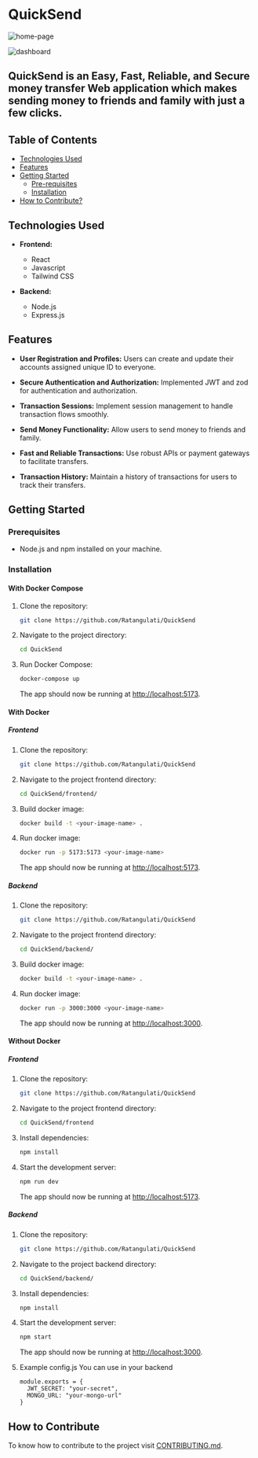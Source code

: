 # QuickSend

![home-page](https://github.com/Ratangulati/QuickSend/assets/116749593/62907220-7bac-4c45-8ab7-3374ceef0b80)

![dashboard](https://github.com/Ratangulati/QuickSend/assets/116749593/6ab3ab32-b55a-4cd2-b764-9bbe00f1e639)

## QuickSend is an Easy, Fast, Reliable, and Secure money transfer Web application which makes sending money to friends and family with just a few clicks.


## Table of Contents
* [Technologies Used](https://github.com/Ratangulati/QuickSend?tab=readme-ov-file#technologies-used)
* [Features](https://github.com/Ratangulati/QuickSend?tab=readme-ov-file#features)
* [Getting Started](https://github.com/Ratangulati/QuickSend?tab=readme-ov-file#getting-started)
    * [Pre-requisites](https://github.com/Ratangulati/QuickSend?tab=readme-ov-file#prerequisites)
    * [Installation](https://github.com/Ratangulati/QuickSend?tab=readme-ov-file#installation)
* [How to Contribute?](https://github.com/Ratangulati/QuickSend?tab=readme-ov-file#how-to-contribute)


## Technologies Used

- **Frontend:**
    - React
    - Javascript
    - Tailwind CSS

- **Backend:** 
    - Node.js
    - Express.js


## Features
- **User Registration and Profiles:** Users can create and update their accounts assigned unique ID to everyone.

- **Secure Authentication and Authorization:** Implemented JWT and zod for authentication and authorization.

- **Transaction Sessions:** Implement session management to handle transaction flows smoothly.

- **Send Money Functionality:** Allow users to send money to friends and family.

- **Fast and Reliable Transactions:** Use robust APIs or payment gateways to facilitate transfers.

- **Transaction History:** Maintain a history of transactions for users to track their transfers.


## Getting Started
### Prerequisites

- Node.js and npm installed on your machine.

### Installation

#### With Docker Compose
1. Clone the repository:
    ```bash
    git clone https://github.com/Ratangulati/QuickSend
    ``` 

2. Navigate to the project directory:
    ```bash
    cd QuickSend
    ```
   
3. Run Docker Compose:
    ```bash
    docker-compose up
    ```
    The app should now be running at [http://localhost:5173](http://localhost:5173).

#### With Docker

##### Frontend
1. Clone the repository:
    ```bash
    git clone https://github.com/Ratangulati/QuickSend
    ``` 

2. Navigate to the project frontend directory:
    ```bash
    cd QuickSend/frontend/ 
    ```
   
3. Build docker image:
    ```bash
    docker build -t <your-image-name> .     
    ```

4. Run docker image:
    ```bash
    docker run -p 5173:5173 <your-image-name>
    ```
    The app should now be running at [http://localhost:5173](http://localhost:5173).

##### Backend
1. Clone the repository:
    ```bash
    git clone https://github.com/Ratangulati/QuickSend
    ``` 

2. Navigate to the project frontend directory:
    ```bash
    cd QuickSend/backend/ 
    ```
   
3. Build docker image:
    ```bash
    docker build -t <your-image-name> .     
    ```

4. Run docker image:
    ```bash
    docker run -p 3000:3000 <your-image-name>
    ```
    The app should now be running at [http://localhost:3000](http://localhost:3000).

#### Without Docker

##### Frontend
1. Clone the repository:
    ```bash
    git clone https://github.com/Ratangulati/QuickSend
    ``` 

2. Navigate to the project frontend directory:
    ```bash
    cd QuickSend/frontend
    ```

3. Install dependencies:
   ```bash
   npm install
   ```

4. Start the development server:
    ```bash
    npm run dev
    ```
    The app should now be running at [http://localhost:5173](http://localhost:5173).


##### Backend
1. Clone the repository:
    ```bash
    git clone https://github.com/Ratangulati/QuickSend
    ``` 

2. Navigate to the project backend directory:
    ```bash
    cd QuickSend/backend/
    ```

3. Install dependencies:
   ```bash
   npm install
   ```

4. Start the development server:
    ```bash
    npm start
    ```
    The app should now be running at [http://localhost:3000](http://localhost:3000).

5. Example config.js You can use in your backend
    ```
    module.exports = {
      JWT_SECRET: "your-secret",
      MONGO_URL: "your-mongo-url"
    }
    ```

## How to Contribute 

To know how to contribute to the project visit [CONTRIBUTING.md](CONTRIBUTING.md).
